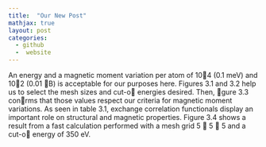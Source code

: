 ```yaml
---
title:  "Our New Post"
mathjax: true
layout: post
categories:
  - github
  -  website
---
```


An energy and a magnetic moment variation per atom of 10􀀀4 (0.1 meV) and 10􀀀2 (0.01
B) is acceptable for our purposes here. Figures 3.1 and 3.2 help us to select the mesh sizes
and cut-o energies desired. Then, gure 3.3 conrms that those values respect our criteria
for magnetic moment variations. As seen in table 3.1, exchange correlation functionals display
an important role on structural and magnetic properties. Figure 3.4 shows a result from a
fast calculation performed with a mesh grid 5  5  5 and a cut-o energy of 350 eV.
